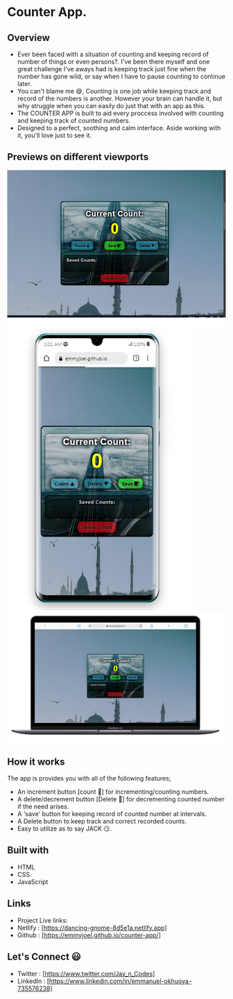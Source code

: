 # Counter App.

## Overview

- Ever been faced with a situation of counting and keeping record of number of things or even persons?. I've been there myself and one great challenge I've aways had is keeping track just fine when the number has gone wild, or say when I have to pause counting to continue later. 
- You can't blame me 😄, Counting is one job while keeping track and record of the numbers is another. However your brain can handle it, but why struggle when you can easily do just that with an app as this.
- The COUNTER APP is built to aid every proccess involved with counting and keeping track of counted numbers.
- Designed to a perfect, soothing and calm interface. Aside working with it, you'll love just to see it.


## Previews on different viewports

<img src="./images/counter-app.jpg">
<img src="./images/counter-mobile.jpg">
<img src="./images/counter-macbook.jpg">

## How it works

 The app is provides you with all of the following features;

- An increment button [count 🔺] for incrementing/counting numbers.
- A delete/decrement button [Delete 🔻] for decrementing counted number if the need arises.
- A 'save' button for keeping record of counted number at intervals.
- A Delete button to keep track and correct recorded counts.
- Easy to utilize as to say JACK 😏.

## Built with

- HTML
- CSS
- JavaScript

## Links
- Project Live links:
- Netlify : [https://dancing-gnome-8d5e1a.netlify.app]
- Github : [https://emmyjoel.github.io/counter-app/]

## Let's Connect 😃 

- Twitter : [https://www.twitter.com/Jay_n_Codes]
- LinkedIn : [https://www.linkedin.com/in/emmanuel-okhuoya-735576238]